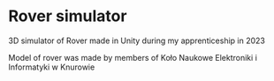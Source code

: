 # Rover simulator
 3D simulator of Rover made in Unity during my apprenticeship in 2023

Model of rover was made by members of Koło Naukowe Elektroniki i Informatyki w Knurowie
